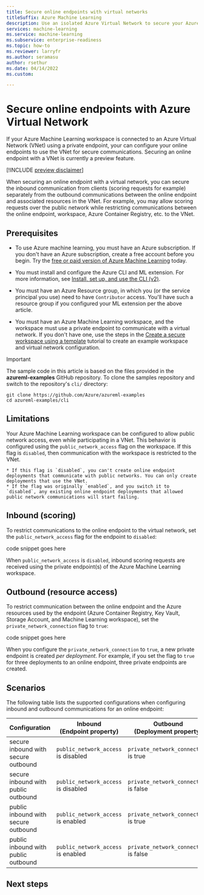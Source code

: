 ```yaml
---
title: Secure online endpoints with virtual networks
titleSuffix: Azure Machine Learning
description: Use an isolated Azure Virtual Network to secure your Azure Machine Learning online endpoints.
services: machine-learning
ms.service: machine-learning
ms.subservice: enterprise-readiness
ms.topic: how-to
ms.reviewer: larryfr
ms.author: seramasu
author: rsethur
ms.date: 04/14/2022
ms.custom: 

---
```


# Secure online endpoints with Azure Virtual Network

If your Azure Machine Learning workspace is connected to an Azure Virtual Network (VNet) using a private endpoint, your can configure your online endpoints to use the VNet for secure communications. Securing an online endpoint with a VNet is currently a preview feature.

[!INCLUDE [preview disclaimer](../../includes/machine-learning-preview-generic-disclaimer.md)]

When securing an online endpoint with a virtual network, you can secure the inbound communication from clients (scoring requests for example) separately from the outbound communications between the online endpoint and associated resources in the VNet. For example, you may allow scoring requests over the public network while restricting communications between the online endpoint, workspace, Azure Container Registry, etc. to the VNet.

## Prerequisites

* To use Azure machine learning, you must have an Azure subscription. If you don't have an Azure subscription, create a free account before you begin. Try the [free or paid version of Azure Machine Learning](https://azure.microsoft.com/free/) today.

* You must install and configure the Azure CLI and ML extension. For more information, see [Install, set up, and use the CLI (v2)](how-to-configure-cli.md). 

* You must have an Azure Resource group, in which you (or the service principal you use) need to have `Contributor` access. You'll have such a resource group if you configured your ML extension per the above article. 

* You must have an Azure Machine Learning workspace, and the workspace must use a private endpoint to communicate with a virtual network. If you don't have one, use the steps in the [Create a secure workspace using a template](tutorial-create-secure-workspace-template.md) tutorial to create an example workspace and virtual network configuration.

> [!IMPORTANT]
> The sample code in this article is based on the files provided in the __azureml-examples__ GitHub repository. To clone the samples repository and switch to the repository's `cli/` directory: 
>
> ```azurecli
> git clone https://github.com/Azure/azureml-examples
> cd azureml-examples/cli
> ```

## Limitations

Your Azure Machine Learning workspace can be configured to allow public network access, even while participating in a VNet. This behavior is configured using the `public_network_access` flag on the workspace. If this flag is `disabled`, then communication with the workspace is restricted to the VNet.

    * If this flag is `disabled`, you can't create online endpoint deployments that communicate with public networks. You can only create deployments that use the VNet.
    * If the flag was originally `enabled`, and you switch it to `disabled`, any existing online endpoint deployments that allowed public network communications will start failing.

## Inbound (scoring)

To restrict communications to the online endpoint to the virtual network, set the `public_network_access` flag for the endpoint to `disabled`:

code snippet goes here

When `public_network_access` is `disabled`, inbound scoring requests are received using the private endpoint(s) of the Azure Machine Learning workspace.

## Outbound (resource access)

To restrict communication between the online endpoint and the Azure resources used by the endpoint (Azure Container Registry, Key Vault, Storage Account, and Machine Learning workspace), set the `private_network_connection` flag to `true`:

code snippet goes here

When you configure the `private_network_connection` to `true`, a new private endpoint is created _per deployment_. For example, if you set the flag to `true` for three deployments to an online endpoint, three private endpoints are created.

## Scenarios

The following table lists the supported configurations when configuring inbound and outbound communications for an online endpoint:

| Configuration | Inbound </br> (Endpoint property) | Outbound </br> (Deployment property) | Supported? |
| -------- | -------------------------------- | --------------------------------- | --------- |
| secure inbound with secure outbound | `public_network_access` is disabled | `private_network_connection` is true   | Yes |
| secure inbound with public outbound | `public_network_access` is disabled | `private_network_connection` is false  | Yes |
| public inbound with secure outbound | `public_network_access` is enabled | `private_network_connection` is true    | Yes |
| public inbound with public outbound | `public_network_access` is enabled | `private_network_connection` is false  | Yes |

## Next steps